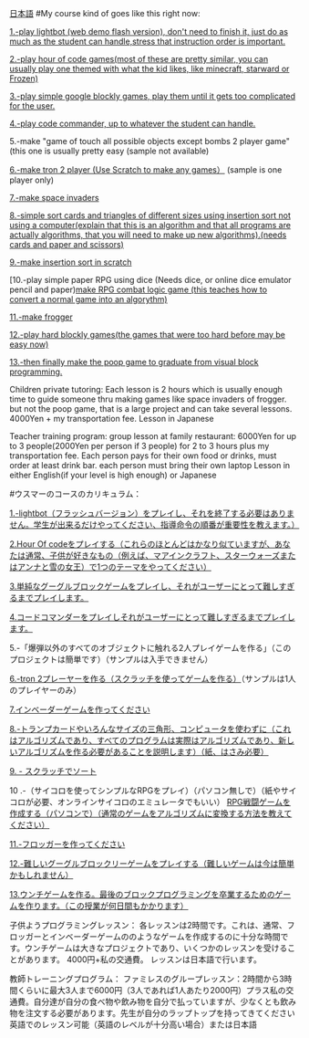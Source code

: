<a href="#Japanese">日本語</a>
#My course kind of goes like this right now: 



[1.-play lightbot (web demo flash version), don't need to finish it, just do as much as the student can handle,stress that instruction order is important.](https://lightbot.com/flash.html)

[2.-play hour of code games(most of these are pretty similar, you can usually play one themed with what the kid likes, like minecraft, starward or Frozen)](https://code.org/learn)

[3.-play simple google blockly games, play them until it gets too complicated for the user. ](https://blockly-games.appspot.com/)

[4.-play code commander, up to whatever the student can handle.](https://www.tynker.com/hour-of-code/code-commander)

5.-make "game of touch all possible objects except bombs 2 player game"(this one is usually pretty easy
(sample not available)

[6.-make tron 2 player (Use Scratch to make any games）](https://scratch.mit.edu/projects/83219848/#editor) (sample is one player only)

[7.-make space invaders](https://scratch.mit.edu/projects/80526748/#editor)

[8.-simple sort cards and triangles of different sizes using insertion sort not using a computer(explain that this is an algorithm and that all programs are actually algorithms, that you will need to make up new algorithms).(needs cards and paper and scissors) ](https://en.wikipedia.org/wiki/Insertion_sort#/media/File:Insertion-sort-example-300px.gif)

[9.-make insertion sort in scratch](https://wiki.scratch.mit.edu/wiki/Sorting_Values#Insertion_Sort)


[10.-play simple paper RPG using dice (Needs dice, or online dice emulator pencil and paper)[make RPG combat logic game (this teaches how to convert a normal game into an algorythm)](https://scratch.mit.edu/projects/87378794/#editor) 

[11.-make frogger](https://scratch.mit.edu/projects/143512841/#editor)

[12.-play hard blockly games(the games that were too hard before may be easy now)](https://blockly-games.appspot.com/)

[13.-then finally make the poop game to graduate from visual block programming.](https://scratch.mit.edu/projects/143622313/#editor)


Children private tutoring:
Each lesson is 2 hours which is usually enough time to guide someone thru making games like space invaders of frogger. but not the poop game, that is a large project and can take several lessons.
4000Yen + my transportation fee.
Lesson in Japanese


Teacher training program:
group lesson at family restaurant: 6000Yen for up to 3 people(2000Yen per person if 3 people) for 2 to 3 hours plus my transportation fee. Each person pays for their own food or drinks, must order at least drink bar. each person must bring their own laptop
Lesson in either English(if your level is high enough) or Japanese

<a id=“Japanese” name=“Japanese”>
#ウスマーのコースのカリキュラム：

[1.-lightbot（フラッシュバージョン）をプレイし、それを終了する必要はありません。学生が出来るだけやってください、指導命令の順番が重要性を教えます。）
](https://lightbot.com/flash.html)

[2.Hour Of codeをプレイする（これらのほとんどはかなり似ていますが、あなたは通常、子供が好きなもの（例えば、マアインクラフト、スターウォーズまたはアンナと雪の女王）で1つのテーマをやってください）](https://code.org/learn)

[3.単純なグーグルブロックゲームをプレイし、それがユーザーにとって難しすぎるまでプレイします。](https://blockly-games.appspot.com/)

[4.コードコマンダーをプレイしそれがユーザーにとって難しすぎるまでプレイします。](https://www.tynker.com/hour-of-code/code-commander)

5.-「爆弾以外のすべてのオブジェクトに触れる2人プレイゲームを作る」（このプロジェクトは簡単です）（サンプルは入手できません）

[6.-tron 2プレーヤーを作る（スクラッチを使ってゲームを作る）](https://scratch.mit.edu/projects/83219848/#editor)（サンプルは1人のプレイヤーのみ）

[7.インベーダーゲームを作ってください](https://scratch.mit.edu/projects/80526748/#editor)

[8.-トランプカードやいろんなサイズの三角形、コンピュータを使わずに（これはアルゴリズムであり、すべてのプログラムは実際はアルゴリズムであり、新しいアルゴリズムを作る必要があることを説明します）（紙、はさみ必要）
](https://en.wikipedia.org/wiki/Insertion_sort#/media/File:Insertion-sort-example-300px.gif)

[9.  - スクラッチでソート](https://wiki.scratch.mit.edu/wiki/Sorting_Values#Insertion_Sort)


10 .-（サイコロを使ってシンプルなRPGをプレイ）（パソコン無しで）（紙やサイコロが必要、オンラインサイコロのエミュレータでもいい）
[RPG戦闘ゲームを作成する（パソコンで）（通常のゲームをアルゴリズムに変換する方法を教えてください）](https://scratch.mit.edu/projects/87378794/#editor)

[11.-フロッガーを作ってください](https://scratch.mit.edu/projects/143512841/#editor)

[12.-難しいグーグルブロックリーゲームをプレイする（難しいゲームは今は簡単かもしれません）](https://blockly-games.appspot.com/)

[13.ウンチゲームを作る。最後のブロックプログラミングを卒業するためのゲームを作ります。（この授業が何日間もかかります）](https://scratch.mit.edu/projects/143622313/#editor)



子供ようプログラミングレッスン：
各レッスンは2時間です。これは、通常、フロッガーとインベーダーゲームののようなゲームを作成するのに十分な時間です。ウンチゲームは大きなプロジェクトであり、いくつかのレッスンを受けることがあります。
4000円+私の交通費。
レッスンは日本語で行います。

教師トレーニングプログラム：
ファミレスのグループレッスン：2時間から3時間くらいに最大3人まで6000円（3人であれば1人あたり2000円）プラス私の交通費。自分達が自分の食べ物や飲み物を自分で払っていますが、少なくとも飲み物を注文する必要があります。先生が自分のラップトップを持ってきてください
英語でのレッスン可能（英語のレベルが十分高い場合）または日本語